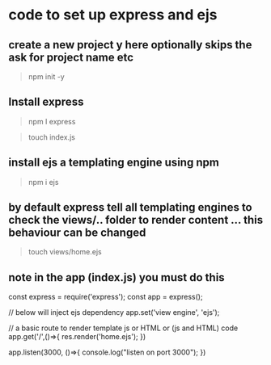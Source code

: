 # code to set up express and ejs

## create a new project y here optionally skips the ask for project name etc

> npm init -y

## Install express

> npm I express

> touch index.js

## install ejs a templating engine using npm

> npm i ejs

## by default express tell all templating engines to check the views/.. folder to render content ... this behaviour can be changed

> touch views/home.ejs

## note in the app (index.js) you must do this

const express = require('express');
const app = express();

// below will inject ejs dependency
app.set('view engine', 'ejs');

// a basic route to render template js or HTML or (js and HTML) code
app.get('/',()=>{
res.render('home.ejs');
})

app.listen(3000, ()=>{
console.log("listen on port 3000");
})
